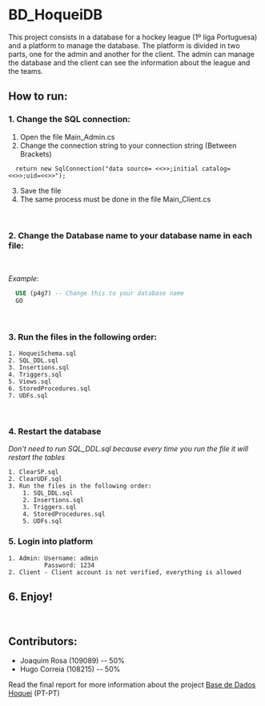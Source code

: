 # BD_HoqueiDB

This project consists in a database for a hockey league (1º liga Portuguesa) and a platform to manage the database. The platform is divided in two parts, one for the admin and another for the client. The admin can manage the database and the client can see the information about the league and the teams.

## How to run:

### 1. Change the SQL connection:

  1. Open the file Main_Admin.cs
  2. Change the connection string to your connection string (Between Brackets)
  ```
    return new SqlConnection("data source= <<>>;initial catalog=<<>>;uid=<<>>");
  ```
  3. Save the file
  4. The same process must be done in the file Main_Client.cs

<br />

### 2. Change the Database name to your database name in each file:
<br />

_Example_:

  ```sql
    USE (p4g7) -- Change this to your database name
    GO
  ```

<br />

### 3. Run the files in the following order:

    1. HoqueiSchema.sql
    2. SQL_DDL.sql
    3. Insertions.sql
    4. Triggers.sql
    5. Views.sql
    6. StoredProcedures.sql
    7. UDFs.sql

<br />

### 4. Restart the database
_Don't need to run SQL_DDL.sql because every time you run the file it will restart the tables_

    1. ClearSP.sql
    2. ClearUDF.sql
    3. Run the files in the following order:
        1. SQL_DDL.sql
        2. Insertions.sql
        3. Triggers.sql
        4. StoredProcedures.sql
        5. UDFs.sql

### 5. Login into platform

    1. Admin: Username: admin
              Password: 1234
    2. Client - Client account is not verified, everything is allowed


## 6. Enjoy!

<br />

## Contributors:
  - Joaquim Rosa (109089)  -- 50%
  - Hugo Correia (108215) -- 50%

  Read the final report for more information about the project [Base de Dados Hoquei](https://github.com/MrLoydHD/BD_HoqueiDB/blob/main/Base%20de%20Dados%20Hoquei.pdf)
 (PT-PT)
